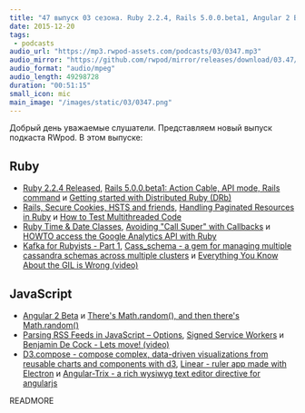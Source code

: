 ```yaml
---
title: "47 выпуск 03 сезона. Ruby 2.2.4, Rails 5.0.0.beta1, Angular 2 Beta, Cass_schema, Math.random(), Linear и прочее"
date: 2015-12-20
tags:
 - podcasts
audio_url: "https://mp3.rwpod-assets.com/podcasts/03/0347.mp3"
audio_mirror: "https://github.com/rwpod/mirror/releases/download/03.47/0347.mp3"
audio_format: "audio/mpeg"
audio_length: 49298728
duration: "00:51:15"
small_icon: mic
main_image: "/images/static/03/0347.png"
---
```


Добрый день уважаемые слушатели. Представляем новый выпуск подкаста RWpod. В этом выпуске:

## Ruby

 - [Ruby 2.2.4 Released](https://www.ruby-lang.org/en/news/2015/12/16/ruby-2-2-4-released/), [Rails 5.0.0.beta1: Action Cable, API mode, Rails command](http://weblog.rubyonrails.org/2015/12/18/Rails-5-0-beta1/) и [Getting started with Distributed Ruby (DRb)](http://nithinbekal.com/posts/distributed-ruby/)
 - [Rails, Secure Cookies, HSTS and friends](http://eftimov.net/rails-tls-hsts-cookies/), [Handling Paginated Resources in Ruby](https://rossta.net/blog/paginated-resources-in-ruby.html) и [How to Test Multithreaded Code](http://www.mikeperham.com/2015/12/14/how-to-test-multithreaded-code/)
 - [Ruby Time & Date Classes](http://www.blackbytes.info/2015/12/ruby-time/), [Avoiding "Call Super" with Callbacks](http://weblog.jamisbuck.org/2015/12/19/avoiding-call-super-with-callbacks.html) и [HOWTO access the Google Analytics API with Ruby](http://readysteadycode.com/howto-access-the-google-analytics-api-with-ruby)
 - [Kafka for Rubyists - Part 1](http://www.markphelps.me/2015/12/14/kafka-for-rubyists.html), [Cass_schema - a gem for managing multiple cassandra schemas across multiple clusters](https://github.com/datto/cass_schema) и [Everything You Know About the GIL is Wrong (video)](https://www.youtube.com/watch?v=dP4U1yI1WZ0)

## JavaScript

 - [Angular 2 Beta](http://angularjs.blogspot.com/2015/12/angular-2-beta.html) и [There's Math.random(), and then there's Math.random()](http://v8project.blogspot.com/2015/12/theres-mathrandom-and-then-theres.html)
 - [Parsing RSS Feeds in JavaScript – Options](http://www.raymondcamden.com/2015/12/08/parsing-rss-feeds-in-javascript-options), [Signed Service Workers](https://github.com/qgustavor/signed-service-workers) и [Benjamin De Cock - Lets move! (video)](https://www.youtube.com/watch?v=J6wUmQDQBkw)
 - [D3.compose - compose complex, data-driven visualizations from reusable charts and components with d3](http://csnw.github.io/d3.compose/), [Linear - ruler app made with Electron](http://mikaa123.github.io/linear-website/) и [Angular-Trix - a rich wysiwyg text editor directive for angularjs](http://sachinchoolur.github.io/angular-trix/)

READMORE

